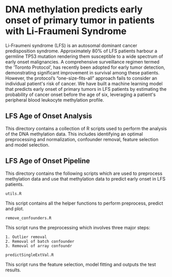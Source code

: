 # DNA methylation predicts early onset of primary tumor in patients with Li-Fraumeni Syndrome #

Li-Fraumeni syndrome (LFS) is an autosomal dominant cancer predisposition syndrome. Approximately 80% of LFS patients harbour a germline TP53 mutation rendering them susceptible to a wide spectrum of early onset malignancies. A comprehensive surveillance regimen termed the ‘Toronto Protocol’, has recently been adopted for early tumor detection, demonstrating significant improvement in survival among these patients. However, the protocol’s “one-size-fits-all” approach fails to consider an individual patient's risk of cancer. We have built a machine learning model that predicts early onset of primary tumors in LFS patients by estimating the probability of cancer onset before the age of six, leveraging a patient's peripheral blood leukocyte methylation profile. 

## LFS Age of Onset Analysis ##

This directory contains a collection of R scripts used to perform the analysis of the DNA methylation data. This includes identifying an optimal preprocessing and normalization, confounder removal, feature selection and model selection.

## LFS Age of Onset Pipeline ##

This directory contains the following scripts which are used to preprocess methylation data and use that methylation data to predict early onset in LFS patients. 

    utils.R
  
This script contains all the helper functions to perform preprocess, predict and plot. 
  
    remove_confounders.R
    
This script runs the preprocessing which involves three major steps:

    1. Outlier removal
    2. Removal of batch confounder
    3. Removal of array confoundr

    predictSingleExtVal.R

This script runs the feature selection, model fitting and outputs the test results.
